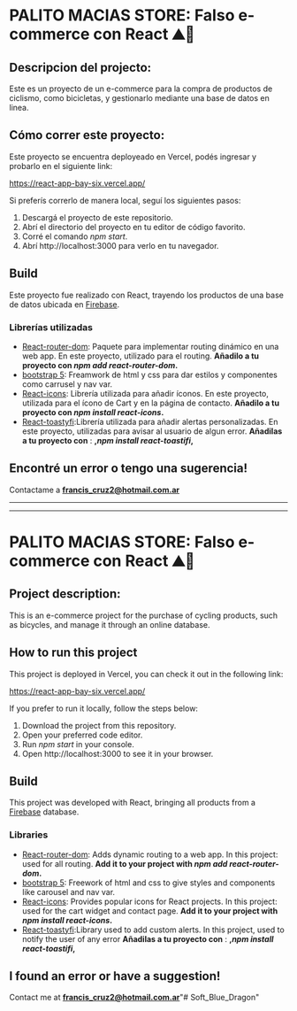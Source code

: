 # PALITO MACIAS STORE: Falso e-commerce con React ⛰️🚴 

## Descripcion del projecto:
Este es un proyecto de un e-commerce para la compra de productos de ciclismo, como bicicletas, y gestionarlo mediante una base de datos en linea.

## Cómo correr este proyecto:
Este proyecto se encuentra deployeado en Vercel, podés ingresar y probarlo en el siguiente link:

https://react-app-bay-six.vercel.app/

Si preferís correrlo de manera local, seguí los siguientes pasos:
1. Descargá el proyecto de este repositorio.
2. Abrí el directorio del proyecto en tu editor de código favorito.
3. Corré el comando *npm start*.
4. Abrí http://localhost:3000 para verlo en tu navegador.

## Build
Este proyecto fue realizado con React, trayendo los productos de una base de datos ubicada en [Firebase](https://firebase.google.com/).
### Librerías utilizadas
* [React-router-dom](https://v5.reactrouter.com/web/guides/quick-start): Paquete para implementar routing dinámico en una web app. En este proyecto, utilizado para el routing. **Añadilo a tu proyecto con *npm add react-router-dom*.**
* [bootstrap 5](https://getbootstrap.com/docs/5.0/getting-started/introduction/): Freamwork de html y css para dar estilos y componentes como carrusel y nav var.
* [React-icons](https://react-icons.github.io/react-icons/): Librería utilizada para añadir íconos. En este proyecto, utilizada para el ícono de Cart y en la página de contacto. **Añadilo a tu proyecto con *npm install react-icons*.**
* [React-toastyfi](https://www.npmjs.com/package/react-toastify):Librería utilizada para añadir alertas personalizadas. En este proyecto, utilizadas para avisar al usuario de algun error. **Añadilas a tu proyecto con** : **,*npm install react-toastifi*,**

## Encontré un error o tengo una sugerencia!
Contactame a **francis_cruz2@hotmail.com.ar**

***
***

# PALITO MACIAS STORE: Falso e-commerce con React ⛰️🚴 

## Project description:
This is an e-commerce project for the purchase of cycling products, such as bicycles, and manage it through an online database.

## How to run this project
This project is deployed in Vercel, you can check it out in the following link:

https://react-app-bay-six.vercel.app/

If you prefer to run it locally, follow the steps below:
1. Download the project from this repository.
2. Open your preferred code editor.
3. Run *npm start* in your console.
4. Open http://localhost:3000 to see it in your browser.

## Build
This project was developed with React, bringing all products from a [Firebase](https://firebase.google.com/) database.
### Libraries
* [React-router-dom](https://v5.reactrouter.com/web/guides/quick-start): Adds dynamic routing to a web app. In this project: used for all routing. **Add it to your project with *npm add react-router-dom*.**
* [bootstrap 5](https://getbootstrap.com/docs/5.0/getting-started/introduction/): Freework of html and css to give styles and components like carousel and nav var.
* [React-icons](https://react-icons.github.io/react-icons/): Provides popular icons for React projects. In this project: used for the cart widget and contact page. **Add it to your project with *npm install react-icons*.**
* [React-toastyfi](https://www.npmjs.com/package/react-toastify):Library used to add custom alerts. In this project, used to notify the user of any error **Añadilas a tu proyecto con** : **,*npm install react-toastifi*,**


## I found an error or have a suggestion!
Contact me at **francis_cruz2@hotmail.com.ar**"# Soft_Blue_Dragon" 
